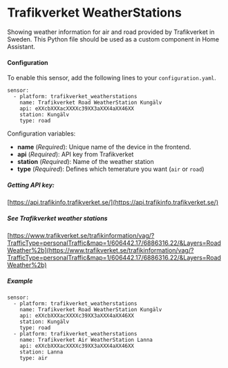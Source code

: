 # Trafikverket WeatherStations

Showing weather information for air and road provided by Trafikverket in Sweden. This Python file should be used as a custom component in Home Assistant.

#### Configuration
To enable this sensor, add the following lines to your `configuration.yaml`.

```
sensor:
  - platform: trafikverket_weatherstations
    name: Trafikverket Road WeatherStation Kungälv
    api: eXXcbXXXacXXXXc39XX3aXXX4aXX46XX
    station: Kungälv
    type: road
```

Configuration variables:

- **name** (*Required*): Unique name of the device in the frontend.
- **api** (*Required*): API key from Trafikverket
- **station** (*Required*): Name of the weather station
- **type** (*Required*): Defines which temerature you want (`air` or `road`)

##### Getting API key:
[https://api.trafikinfo.trafikverket.se/](https://api.trafikinfo.trafikverket.se/)

##### See Trafikverket weather stations
[https://www.trafikverket.se/trafikinformation/vag/?TrafficType=personalTraffic&map=1/606442.17/6886316.22/&Layers=RoadWeather%2b](https://www.trafikverket.se/trafikinformation/vag/?TrafficType=personalTraffic&map=1/606442.17/6886316.22/&Layers=RoadWeather%2b)

##### Example

```
sensor:
  - platform: trafikverket_weatherstations
    name: Trafikverket Road WeatherStation Kungälv
    api: eXXcbXXXacXXXXc39XX3aXXX4aXX46XX
    station: Kungälv
    type: road
  - platform: trafikverket_weatherstations
    name: Trafikverket Air WeatherStation Lanna
    api: eXXcbXXXacXXXXc39XX3aXXX4aXX46XX
    station: Lanna
    type: air
```
